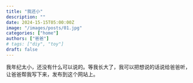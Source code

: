 ```yaml
---
title: "我还小"
description: ""
date: 2024-15-15T05:00:00Z
image: "/images/posts/01.jpg"
categories: ["home"]
authors: ["爸爸"]
# tags: ["diy", "toy"]
draft: false
---
```


我年纪太小，还没有什么可以说的。等我长大了，我可以把想说的话说给爸爸听，让爸爸帮我写下来，发布到这个网站上。
